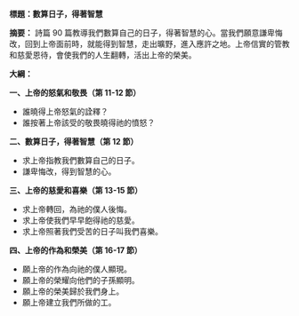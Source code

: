 **標題：數算日子，得著智慧**

**摘要：**
詩篇 90 篇教導我們數算自己的日子，得著智慧的心。當我們願意謙卑悔改，回到上帝面前時，就能得到智慧，走出曠野，進入應許之地。上帝信實的管教和慈愛恩待，會使我們的人生翻轉，活出上帝的榮美。

**大綱：**

**一、上帝的怒氣和敬畏（第 11-12 節）**
* 誰曉得上帝怒氣的詮釋？
* 誰按著上帝該受的敬畏曉得祂的憤怒？

**二、數算日子，得著智慧（第 12 節）**
* 求上帝指教我們數算自己的日子。
* 謙卑悔改，得到智慧的心。

**三、上帝的慈愛和喜樂（第 13-15 節）**
* 求上帝轉回，為祂的僕人後悔。
* 求上帝使我們早早飽得祂的慈愛。
* 求上帝照著我們受苦的日子叫我們喜樂。

**四、上帝的作為和榮美（第 16-17 節）**
* 願上帝的作為向祂的僕人顯現。
* 願上帝的榮耀向他們的子孫顯明。
* 願上帝的榮美歸於我們身上。
* 願上帝建立我們所做的工。